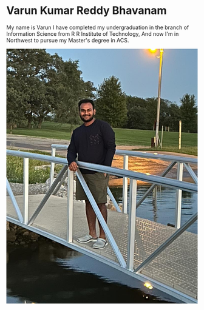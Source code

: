 # Varun Kumar Reddy Bhavanam



My name is Varun I have completed my undergraduation in the branch of Information Science from R R Institute of Technology, And now I'm in Northwest to pursue my Master's degree in ACS.



![alt text](varunr.jpeg)